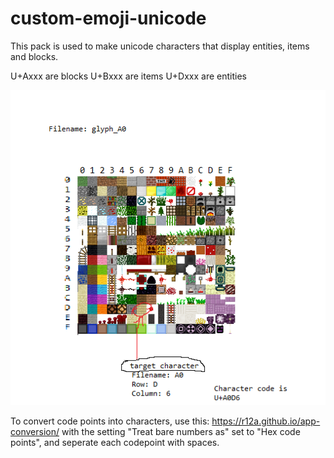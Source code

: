 # custom-emoji-unicode
This pack is used to make unicode characters that display entities, items and blocks. 

U+Axxx are blocks
U+Bxxx are items
U+Dxxx are entities

![Alt text](example.png?raw=true "Example")

To convert code points into characters, use this:
https://r12a.github.io/app-conversion/
with the setting "Treat bare numbers as" set to "Hex code points", and seperate each codepoint with spaces.
